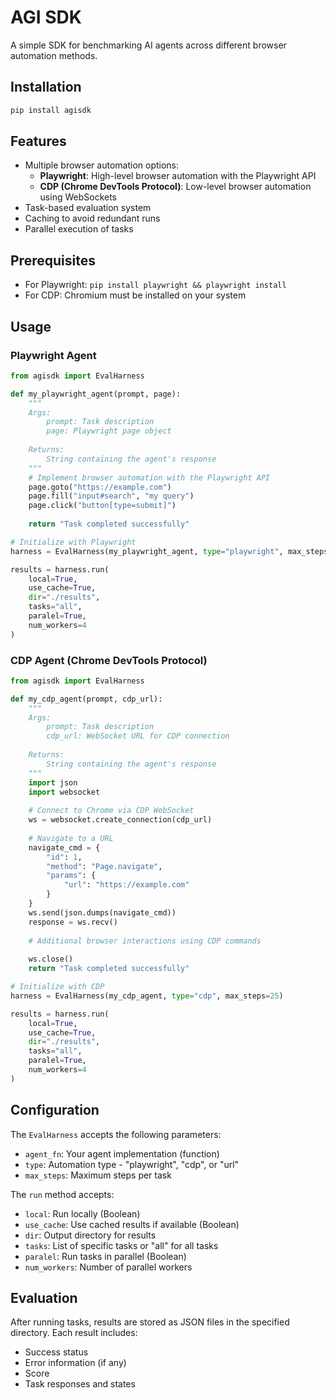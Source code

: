 # AGI SDK

A simple SDK for benchmarking AI agents across different browser automation methods.

## Installation

```bash
pip install agisdk
```

## Features

- Multiple browser automation options:
  - **Playwright**: High-level browser automation with the Playwright API
  - **CDP (Chrome DevTools Protocol)**: Low-level browser automation using WebSockets
- Task-based evaluation system 
- Caching to avoid redundant runs
- Parallel execution of tasks

## Prerequisites

- For Playwright: `pip install playwright && playwright install`
- For CDP: Chromium must be installed on your system

## Usage

### Playwright Agent

```python
from agisdk import EvalHarness

def my_playwright_agent(prompt, page):
    """
    Args:
        prompt: Task description
        page: Playwright page object
        
    Returns:
        String containing the agent's response
    """
    # Implement browser automation with the Playwright API
    page.goto("https://example.com")
    page.fill("input#search", "my query")
    page.click("button[type=submit]")
    
    return "Task completed successfully"

# Initialize with Playwright
harness = EvalHarness(my_playwright_agent, type="playwright", max_steps=25)

results = harness.run(
    local=True,
    use_cache=True,
    dir="./results",
    tasks="all",
    paralel=True,
    num_workers=4
)
```

### CDP Agent (Chrome DevTools Protocol)

```python
from agisdk import EvalHarness

def my_cdp_agent(prompt, cdp_url):
    """
    Args:
        prompt: Task description
        cdp_url: WebSocket URL for CDP connection
        
    Returns:
        String containing the agent's response
    """
    import json
    import websocket
    
    # Connect to Chrome via CDP WebSocket
    ws = websocket.create_connection(cdp_url)
    
    # Navigate to a URL
    navigate_cmd = {
        "id": 1,
        "method": "Page.navigate",
        "params": {
            "url": "https://example.com"
        }
    }
    ws.send(json.dumps(navigate_cmd))
    response = ws.recv()
    
    # Additional browser interactions using CDP commands
    
    ws.close()
    return "Task completed successfully"

# Initialize with CDP
harness = EvalHarness(my_cdp_agent, type="cdp", max_steps=25)

results = harness.run(
    local=True,
    use_cache=True,
    dir="./results",
    tasks="all",
    paralel=True,
    num_workers=4
)
```

## Configuration

The `EvalHarness` accepts the following parameters:

- `agent_fn`: Your agent implementation (function)
- `type`: Automation type - "playwright", "cdp", or "url"
- `max_steps`: Maximum steps per task

The `run` method accepts:

- `local`: Run locally (Boolean)
- `use_cache`: Use cached results if available (Boolean)
- `dir`: Output directory for results
- `tasks`: List of specific tasks or "all" for all tasks
- `paralel`: Run tasks in parallel (Boolean)
- `num_workers`: Number of parallel workers

## Evaluation

After running tasks, results are stored as JSON files in the specified directory. Each result includes:

- Success status
- Error information (if any)
- Score
- Task responses and states
